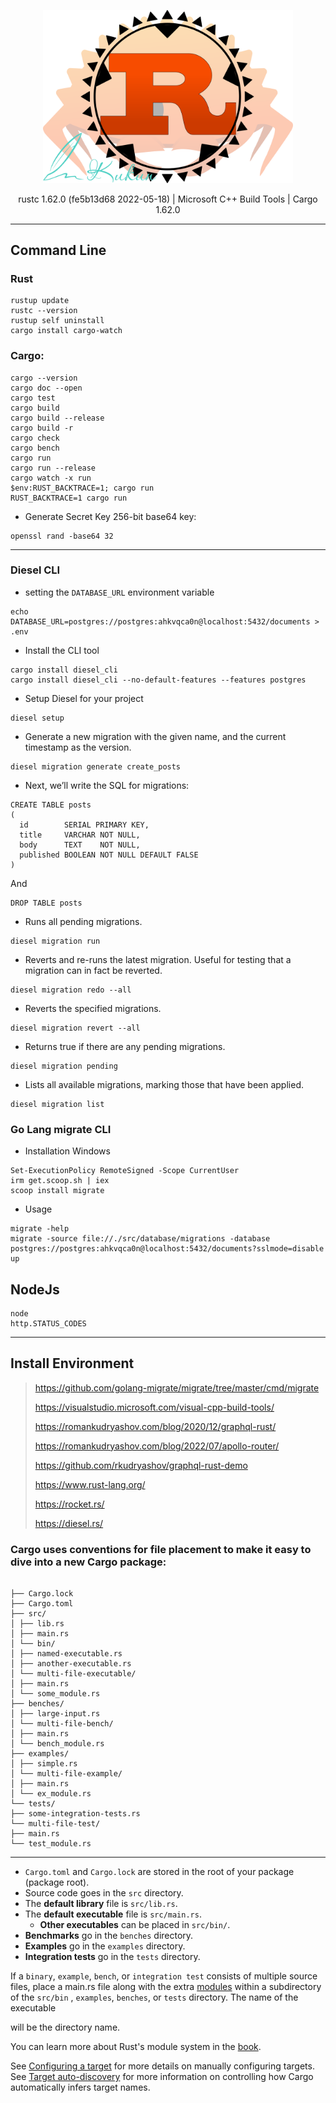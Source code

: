 <p align="center">
<a href="/" target="_blank">
<img src="logo.svg" width="400">
</a></p>

<p align="center">
<a>rustc 1.62.0 (fe5b13d68 2022-05-18)</a> |
<a>Microsoft C++ Build Tools</a> |
<a>Cargo 1.62.0</a>
</p>

___

## Command Line

### Rust

```shell
rustup update
rustc --version
rustup self uninstall
cargo install cargo-watch
```

### Cargo:

```shell
cargo --version
cargo doc --open
cargo test
cargo build
cargo build --release
cargo build -r
cargo check
cargo bench
cargo run
cargo run --release
cargo watch -x run
$env:RUST_BACKTRACE=1; cargo run
RUST_BACKTRACE=1 cargo run
```

- Generate Secret Key 256-bit base64 key:

```shell
openssl rand -base64 32
```

___

### Diesel CLI

- setting the `DATABASE_URL` environment variable

```shell
echo DATABASE_URL=postgres://postgres:ahkvqca0n@localhost:5432/documents > .env
```

- Install the CLI tool

```shell
cargo install diesel_cli
cargo install diesel_cli --no-default-features --features postgres
```

- Setup Diesel for your project

```shell 
diesel setup
```

- Generate a new migration with the given name, and the current timestamp as the version.

```shell
diesel migration generate create_posts
```

- Next, we’ll write the SQL for migrations:

```postgresql
CREATE TABLE posts
(
  id        SERIAL PRIMARY KEY,
  title     VARCHAR NOT NULL,
  body      TEXT    NOT NULL,
  published BOOLEAN NOT NULL DEFAULT FALSE
)
```

And

```postgresql
DROP TABLE posts
```

- Runs all pending migrations.

```shell
diesel migration run
```

- Reverts and re-runs the latest migration. Useful for testing that a migration can in fact be reverted.

```shell
diesel migration redo --all
```

- Reverts the specified migrations.

```shell
diesel migration revert --all
```

- Returns true if there are any pending migrations.

```shell
diesel migration pending
```

- Lists all available migrations, marking those that have been applied.

```shell
diesel migration list
```

### Go Lang migrate CLI

- Installation Windows

```shell
Set-ExecutionPolicy RemoteSigned -Scope CurrentUser
irm get.scoop.sh | iex
scoop install migrate
```

- Usage

```shell
migrate -help
migrate -source file://./src/database/migrations -database postgres://postgres:ahkvqca0n@localhost:5432/documents?sslmode=disable up
```

## NodeJs

```shell
node
http.STATUS_CODES
```

___

## Install Environment

> https://github.com/golang-migrate/migrate/tree/master/cmd/migrate
>
> https://visualstudio.microsoft.com/visual-cpp-build-tools/
> 
> https://romankudryashov.com/blog/2020/12/graphql-rust/
> 
> https://romankudryashov.com/blog/2022/07/apollo-router/
> 
>https://github.com/rkudryashov/graphql-rust-demo
> 
> https://www.rust-lang.org/
>
> https://rocket.rs/
>
> https://diesel.rs/

### Cargo uses conventions for file placement to make it easy to dive into a new Cargo package:

```

├── Cargo.lock
├── Cargo.toml
├── src/
│ ├── lib.rs
│ ├── main.rs
│ └── bin/
│ ├── named-executable.rs
│ ├── another-executable.rs
│ └── multi-file-executable/
│ ├── main.rs
│ └── some_module.rs
├── benches/
│ ├── large-input.rs
│ └── multi-file-bench/
│ ├── main.rs
│ └── bench_module.rs
├── examples/
│ ├── simple.rs
│ └── multi-file-example/
│ ├── main.rs
│ └── ex_module.rs
└── tests/
├── some-integration-tests.rs
└── multi-file-test/
├── main.rs
└── test_module.rs

```

***

- `Cargo.toml` and `Cargo.lock` are stored in the root of your package (package root).
- Source code goes in the `src` directory.
- The **default library** file is `src/lib.rs`.
- The **default executable** file is `src/main.rs`.
  - **Other executables** can be placed in `src/bin/`.
- **Benchmarks** go in the `benches` directory.
- **Examples** go in the `examples` directory.
- **Integration tests** go in the `tests` directory.

If a `binary`, `example`, `bench`, or `integration test` consists of multiple source files, place a main.rs file along
with the
extra [modules](https://doc.rust-lang.org/cargo/appendix/glossary.html#module) within a subdirectory of the `src/bin`
, `examples`, `benches`, or `tests` directory. The name of the
executable

will be the directory name.

You can learn more about Rust's module system in
the [book](https://doc.rust-lang.org/book/ch07-00-managing-growing-projects-with-packages-crates-and-modules.html).

See [Configuring a target](https://doc.rust-lang.org/cargo/reference/cargo-targets.html#configuring-a-target) for more
details on manually configuring targets.
See [Target auto-discovery](https://doc.rust-lang.org/cargo/reference/cargo-targets.html#target-auto-discovery) for more
information on controlling how Cargo automatically infers target names.
